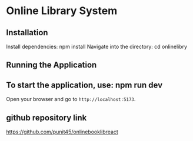 # Online Library System

## Installation
 Install dependencies: npm install
 Navigate into the directory:
cd onlinelibry

## Running the Application 

## To start the application, use: npm run dev

Open your browser and go to `http://localhost:5173`.



## github repository link
https://github.com/punit45/onlinebooklibreact